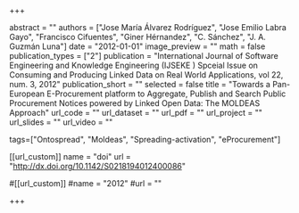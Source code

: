 +++

abstract = "" 
authors = ["Jose María Álvarez Rodríguez", "Jose Emilio Labra Gayo", "Francisco Cifuentes", "Giner Hérnandez", "C. Sánchez", "J. A. Guzmán Luna"]
date = "2012-01-01"
image_preview = ""
math = false
publication_types = ["2"]
publication = "International Journal of Software Engineering and Knowledge Engineering (IJSEKE ) Spceial Issue on Consuming and Producing Linked Data on Real World Applications, vol 22, num. 3, 2012"
publication_short = ""
selected = false
title = "Towards a Pan-European E-Procurement platform to Aggregate, Publish and Search Public Procurement Notices powered by Linked Open Data: The MOLDEAS Approach"
url_code = ""
url_dataset = ""
url_pdf = ""
url_project = ""
url_slides = ""
url_video = ""

tags=["Ontospread", "Moldeas", "Spreading-activation", "eProcurement"]

[[url_custom]]
name = "doi"
url = "http://dx.doi.org/10.1142/S0218194012400086"

#[[url_custom]]
#name = "2012"
#url = ""


+++


